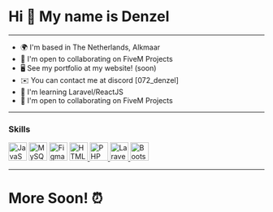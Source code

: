 Hi 👋 My name is Denzel
=====================

-------------

* 🌍  I'm based in The Netherlands, Alkmaar
* 🤝  I'm open to collaborating on FiveM Projects
* 🖥️  See my portfolio at my website! (soon)
* ✉️  You can contact me at discord [072_denzel]
* 🧠  I'm learning Laravel/ReactJS
* 🤝  I'm open to collaborating on FiveM Projects

-------------

### Skills

<p align="left">
<a href="https://developer.mozilla.org/en-US/docs/Web/JavaScript" target="_blank" rel="noreferrer"><img src="https://raw.githubusercontent.com/danielcranney/readme-generator/main/public/icons/skills/javascript-colored.svg" width="36" height="36" alt="JavaScript" /></a>
<a href="https://www.mysql.com/" target="_blank" rel="noreferrer"><img src="https://raw.githubusercontent.com/danielcranney/readme-generator/main/public/icons/skills/mysql-colored.svg" width="36" height="36" alt="MySQL" /></a>
<a href="https://www.figma.com/" target="_blank" rel="noreferrer"><img src="https://raw.githubusercontent.com/danielcranney/readme-generator/main/public/icons/skills/figma-colored.svg" width="36" height="36" alt="Figma" /></a>
<a href="https://www.w3.org/html/" target="_blank" rel="noreferrer">
    <img src="https://www.w3.org/html/logo/downloads/HTML5_Logo_512.png" width="36" height="36" alt="HTML5" />
</a>
<a href="https://www.php.net/" target="_blank" rel="noreferrer">
    <img src="https://www.php.net/images/logos/new-php-logo.svg" width="36" height="36" alt="PHP" />
</a>
<a href="https://laravel.com/" target="_blank" rel="noreferrer">
    <img src="https://upload.wikimedia.org/wikipedia/commons/9/9a/Laravel.svg" width="36" height="36" alt="Laravel" />
</a>
<a href="https://getbootstrap.com/" target="_blank" rel="noreferrer">
    <img src="https://upload.wikimedia.org/wikipedia/commons/thumb/b/b2/Bootstrap_logo.svg/2560px-Bootstrap_logo.svg.png" width="36" height="36" alt="Bootstrap" />
</a>
</p>

-------------

# More Soon! ⏰
